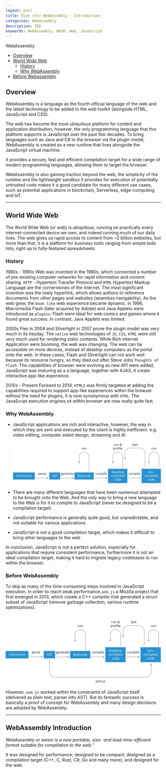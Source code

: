 ```yaml
---
layout: post
title: Dive into WebAssembly - Introduction
categories: Webassembly
description: TBD
keywords: WebAssembly, WASM, Web, JavaScript
---
```

WebAssembly

* [Overview](#overview)
* [World Wide Web](#word-wide-web)
  * [History](#history)
  * [Why WebAssembly](why-webassembly)
* [Before Webassembly](before-webassmebly)

## Overview

WebAssembly is a language as the fourth official language of the web and the latest technology to be added to the web toolkit (alongside HTML, JavaScript and CSS).

The web has become the most ubiquitous platform for content and application distribution, however, the only programming language that this platform supports is JavaScript over the past few decades. To bring languages such as Java and C# to the browser via the plugin model, WebAssembly is created as a new runtime that lives alongside the JavaScript virtual machine. 

It provides a secure, fast and efficient compilation target for a wide range of modern programming languages, allowing them to target the browser. 

WebAssembly is also gaining traction beyond the web, the simplicity of the runtime and the lightweight sandbox it provides for execution of potentially untrusted code makes it a good candidate for many different use cases, such as potential applications in blockchain, Serverless, edge-computing and IoT.

---

## World Wide Web

The World Wide Web (or web) is ubiquitous, running on practically every internet-connected device we own, and indeed running much of our daily lives. The web gives us rapid access to content from ~2 billion websites, but more than that, it is a platform for business tools ranging from simple todo lists, right up to fully-featured spreadsheets.

### History

1980s - 1990s Web was invented in the 1980s, which connected a number of pre-existing computer networks for rapid information and content sharing. `HTTP` - Hypertext Transfer Protocol and `HTML` Hypertext Markup Language are the cornerstones of the internet. The most significant invention was the lowly hyperlink, which allows authors to reference documents from other pages and websites (seamless navigability). As the web grew, the `book like` web experience became dynamic. In 1996, Macromedia Flash (later acquired by Adobe) and Java Applets were introduced as `plugins`. Flash were ideal for web comics and games where it found great success. In contrast, Java Applets was limited.

2000s Flex in 2004 and Silverlight in 2007 prove the plugin model was very much in its heyday. The `native` web technologies of `JS`, `CSS`, `HTML` were still very much used for rendering static contents. While Rich Internet Application were booming, the web was changing. The web can be accessible on more devices, instead of desktop computers as the portal onto the web. In these cases, Flash and Silverlight can not work well because its resource hungry, so they died out after Steve Jobs `Thoughts of Flash`.  The capabilities of browser were evolving as new API were added, JavaScript was maturing as a a language, together with AJAX, it create interactive app-like experience.

2010s - Present Forward to 2014, `HTML5` was firmly targeted at adding the capabilities required to support app-like experiences within the browser without the need for plugins, it is now synonymous with `HTML`. The JavaScript execution engines sit within browser are now really quite fast.

### Why WebAssembly

- JavaScript applications are rich and interactive, however, the way in which they are sent and executed by the client is highly inefficient. e.g. video editing, computer aided design, streaming and AI

  ![Convoluted Path](https://raw.githubusercontent.com/leyao-daily/leyao-daily.github.io/master/images/posts/webassembly/js.jpg)

- There are many different languages that have been numerous attempted to be brought onto the Web. And the only way to bring a new language to the Web is for it to compile to JavaScript (never be designed to be a compilation target)

- JavaScript performance is generally quite good, but unpredictable, and not suitable for various applications

- JavaScript is not a good compilation target, which makes it difficult to bring other languages to the web

In conclusion, JavaScript is not a perfect solution, especially for applications that require consistent performance, furthermore it is not an ideal compilation target, making it hard to migrate legacy codebases to run within the browser.

### Before WebAssembly

To skip as many of the time-consuming steps involved in JavaScript execution, in order to reach peak  performance,`asm.js` a Mozilla project that first emerged in 2013, which create a C++ compiler that generated a struct subset of JavaScript (remove garbage collection, various runtime optimizations). 

​	![Convoluted Path](https://raw.githubusercontent.com/leyao-daily/leyao-daily.github.io/master/images/posts/webassembly/asm.jpg)

However, `asm.js` worked within the constraints of JavaScript itself. (delivered as plain text, parser into AST). But its fantastic success is basically a proof of concept for WebAssembly and many design decisions are adopted by WebAssembly.

---

## WebAssembly Introduction

*WebAssembly or wasm is a new portable, size- and load-time-efficient format suitable for compilation to the web.”*

It was designed for performance; designed to be compact; designed as a compilation target (C++, C, Rust, C#, Go and many more), and designed for the web.